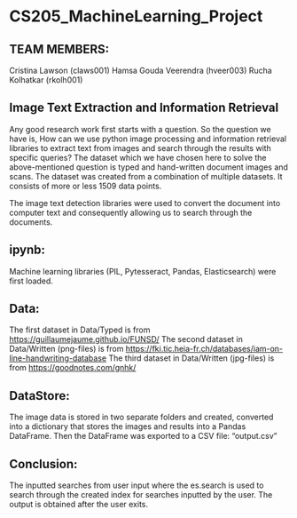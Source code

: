 # CS205_MachineLearning_Project

## TEAM MEMBERS:
Cristina Lawson (claws001)
Hamsa Gouda Veerendra (hveer003)
Rucha Kolhatkar (rkolh001)

## Image Text Extraction and Information Retrieval

Any good research work first starts with a question. So the question we have is, How can we use python image processing and information retrieval libraries to extract text from images and search through the results with specific queries?
The dataset which we have chosen here to solve the above-mentioned question is typed and hand-written document images and scans. The dataset was created from a combination of multiple datasets. It consists of more or less 1509 data points.

The image text detection libraries were used to convert the document into computer text and consequently allowing us to search through the documents.

## ipynb:

Machine learning libraries (PIL, Pytesseract, Pandas, Elasticsearch) were first loaded.

## Data:

The first dataset in Data/Typed is from https://guillaumejaume.github.io/FUNSD/
The second dataset in Data/Written (png-files)  is from https://fki.tic.heia-fr.ch/databases/iam-on-line-handwriting-database
The third dataset in Data/Written (jpg-files) is from https://goodnotes.com/gnhk/

## DataStore:

The image data is stored in two separate folders and created, converted into a dictionary that stores the images and results into a Pandas DataFrame. Then the DataFrame was exported to a CSV file: “output.csv”

## Conclusion:   

The inputted searches from user input where the es.search is used to search through the created index for searches inputted by the user. The output is obtained after the user exits.

